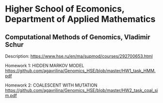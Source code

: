 # Higher School of Ecomonics, Department of Applied Mathematics
## Computational Methods of Genomics, Vladimir Schur

Description: https://www.hse.ru/en/ma/supmod/courses/292700653.html

Homework 1: HIDDEN MARKOV MODEL https://github.com/agavrilina/Genomics_HSE/blob/master/HW1_task_HMM.pdf

Homework 2: COALESCENT WITH MUTATION https://github.com/agavrilina/Genomics_HSE/blob/master/HW2_task_coal_sim.pdf
